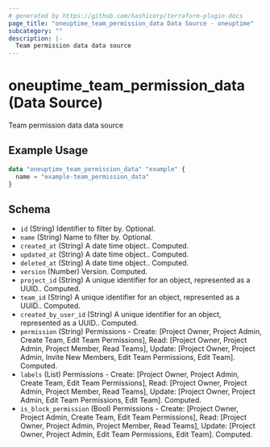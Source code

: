 ```yaml
---
# generated by https://github.com/hashicorp/terraform-plugin-docs
page_title: "oneuptime_team_permission_data Data Source - oneuptime"
subcategory: ""
description: |-
  Team permission data data source
---
```


# oneuptime_team_permission_data (Data Source)

Team permission data data source

## Example Usage

```terraform
data "oneuptime_team_permission_data" "example" {
  name = "example-team_permission_data"
}
```

## Schema

- `id` (String) Identifier to filter by. Optional.
- `name` (String) Name to filter by. Optional.
- `created_at` (String) A date time object.. Computed.
- `updated_at` (String) A date time object.. Computed.
- `deleted_at` (String) A date time object.. Computed.
- `version` (Number) Version. Computed.
- `project_id` (String) A unique identifier for an object, represented as a UUID.. Computed.
- `team_id` (String) A unique identifier for an object, represented as a UUID.. Computed.
- `created_by_user_id` (String) A unique identifier for an object, represented as a UUID.. Computed.
- `permission` (String) Permissions - Create: [Project Owner, Project Admin, Create Team, Edit Team Permissions], Read: [Project Owner, Project Admin, Project Member, Read Teams], Update: [Project Owner, Project Admin, Invite New Members, Edit Team Permissions, Edit Team]. Computed.
- `labels` (List) Permissions - Create: [Project Owner, Project Admin, Create Team, Edit Team Permissions], Read: [Project Owner, Project Admin, Project Member, Read Teams], Update: [Project Owner, Project Admin, Edit Team Permissions, Edit Team]. Computed.
- `is_block_permission` (Bool) Permissions - Create: [Project Owner, Project Admin, Create Team, Edit Team Permissions], Read: [Project Owner, Project Admin, Project Member, Read Teams], Update: [Project Owner, Project Admin, Edit Team Permissions, Edit Team]. Computed.
